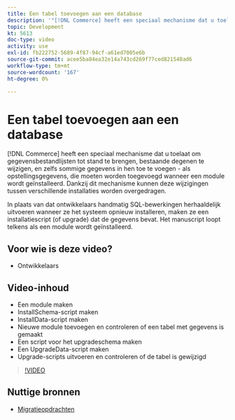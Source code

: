 ```yaml
---
title: Een tabel toevoegen aan een database
description: '"[!DNL Commerce] heeft een speciaal mechanisme dat u toelaat om gegevensbestandlijsten tot stand te brengen, bestaande degenen te wijzigen, en zelfs sommige gegevens in hen toe te voegen."'
topic: Development
kt: 5613
doc-type: video
activity: use
exl-id: fb222752-5689-4f87-94cf-a61ed7005e6b
source-git-commit: acee5ba84ea32e14a743cd269f77ced821548ad6
workflow-type: tm+mt
source-wordcount: '167'
ht-degree: 0%

---
```


# Een tabel toevoegen aan een database

[!DNL Commerce] heeft een speciaal mechanisme dat u toelaat om gegevensbestandlijsten tot stand te brengen, bestaande degenen te wijzigen, en zelfs sommige gegevens in hen toe te voegen - als opstellingsgegevens, die moeten worden toegevoegd wanneer een module wordt geïnstalleerd. Dankzij dit mechanisme kunnen deze wijzigingen tussen verschillende installaties worden overgedragen.

In plaats van dat ontwikkelaars handmatig SQL-bewerkingen herhaaldelijk uitvoeren wanneer ze het systeem opnieuw installeren, maken ze een installatiescript (of upgrade) dat de gegevens bevat. Het manuscript loopt telkens als een module wordt geïnstalleerd.

## Voor wie is deze video?

- Ontwikkelaars

## Video-inhoud

- Een module maken
- InstallSchema-script maken
- InstallData-script maken
- Nieuwe module toevoegen en controleren of een tabel met gegevens is gemaakt
- Een script voor het upgradeschema maken
- Een UpgradeData-script maken
- Upgrade-scripts uitvoeren en controleren of de tabel is gewijzigd

>[!VIDEO](https://video.tv.adobe.com/v/35791?quality=12&learn=on)

## Nuttige bronnen

- [Migratieopdrachten](https://devdocs.magento.com/guides/v2.4/extension-dev-guide/declarative-schema/migration-commands.html)
